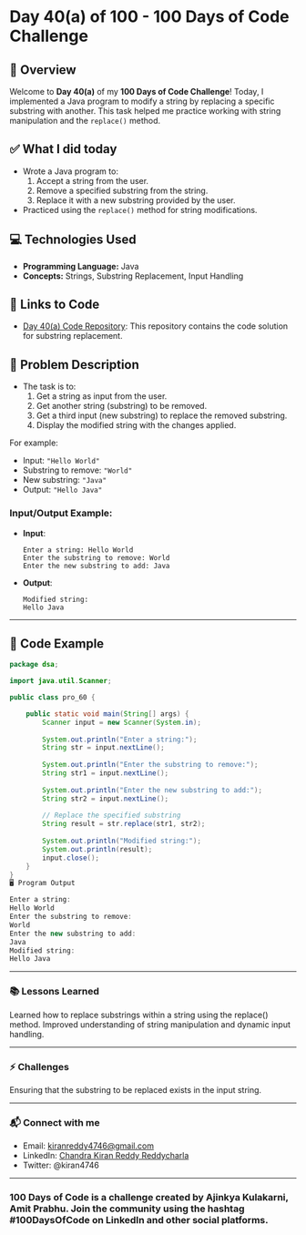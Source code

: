 # Day 40(a) of 100 - 100 Days of Code Challenge

## 📝 Overview
Welcome to **Day 40(a)** of my **100 Days of Code Challenge**! Today, I implemented a Java program to modify a string by replacing a specific substring with another. This task helped me practice working with string manipulation and the `replace()` method.

## ✅ What I did today
- Wrote a Java program to:
  1. Accept a string from the user.
  2. Remove a specified substring from the string.
  3. Replace it with a new substring provided by the user.
- Practiced using the `replace()` method for string modifications.

## 💻 Technologies Used
- **Programming Language:** Java
- **Concepts:** Strings, Substring Replacement, Input Handling

## 🔗 Links to Code
- [Day 40(a) Code Repository](#link-to-repository): This repository contains the code solution for substring replacement.

## 📖 Problem Description
- The task is to:
  1. Get a string as input from the user.
  2. Get another string (substring) to be removed.
  3. Get a third input (new substring) to replace the removed substring.
  4. Display the modified string with the changes applied.
  
For example:
  - Input: `"Hello World"`
  - Substring to remove: `"World"`
  - New substring: `"Java"`
  - Output: `"Hello Java"`

### Input/Output Example:
  - **Input**:
    ```
    Enter a string: Hello World
    Enter the substring to remove: World
    Enter the new substring to add: Java
    ```
  - **Output**:
    ```
    Modified string:
    Hello Java
    ```

---

## 📝 Code Example

```java
package dsa;

import java.util.Scanner;

public class pro_60 {

    public static void main(String[] args) {
        Scanner input = new Scanner(System.in);
        
        System.out.println("Enter a string:");
        String str = input.nextLine();
        
        System.out.println("Enter the substring to remove:");
        String str1 = input.nextLine();
        
        System.out.println("Enter the new substring to add:");
        String str2 = input.nextLine();
        
        // Replace the specified substring
        String result = str.replace(str1, str2);
        
        System.out.println("Modified string:");
        System.out.println(result);
        input.close();
    }
}
🖥️ Program Output

Enter a string: 
Hello World
Enter the substring to remove: 
World
Enter the new substring to add: 
Java
Modified string:
Hello Java
```
---
### 📚 Lessons Learned
Learned how to replace substrings within a string using the replace() method.
Improved understanding of string manipulation and dynamic input handling.

---
### ⚡ Challenges
Ensuring that the substring to be replaced exists in the input string.

---
### 📬 Connect with me
- Email: kiranreddy4746@gmail.com
- LinkedIn: [Chandra Kiran Reddy Reddycharla](https://www.linkedin.com/in/chandra-kiran-reddy-reddycharla-a9a746230/)
- Twitter: @kiran4746

---
### 100 Days of Code is a challenge created by Ajinkya Kulakarni, Amit Prabhu. Join the community using the hashtag #100DaysOfCode on LinkedIn and other social platforms.
